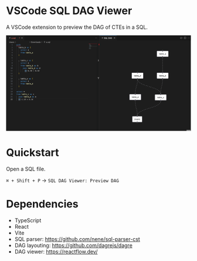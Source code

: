 # VSCode SQL DAG Viewer

A VSCode extension to preview the DAG of CTEs in a SQL.

![sql-dag-viewer_sample](./sql-dag-viewer_sample.png)

# Quickstart

Open a SQL file.

`⌘ + Shift + P` → `SQL DAG Viewer: Preview DAG`

# Dependencies

- TypeScript
- React
- Vite
- SQL parser: https://github.com/nene/sql-parser-cst
- DAG layouting: https://github.com/dagrejs/dagre
- DAG viewer: https://reactflow.dev/